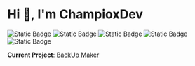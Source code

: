 # Hi 👋, I'm ChampioxDev

![Static Badge](https://img.shields.io/badge/Swift-Swift?style=for-the-badge&logo=swift&logoColor=%23FFFFFF&labelColor=%23F05138&color=%23202020) ![Static Badge](https://img.shields.io/badge/HTML-HTML?style=for-the-badge&logo=html5&logoColor=%23FFFFFF&labelColor=%23E34F26&color=%23202020) ![Static Badge](https://img.shields.io/badge/JavaScript-JavaScript?style=for-the-badge&logo=javascript&logoColor=%23FFFFFF&labelColor=%23F7DF1E&color=%23202020) ![Static Badge](https://img.shields.io/badge/Arch%20Linux-Arch%20Linux?style=for-the-badge&logo=archlinux&logoColor=%23FFFFFF&labelColor=%231793D1&color=%23202020) ![Static Badge](https://img.shields.io/badge/Java-Java?style=for-the-badge&logo=openjdk&logoColor=%23ffffff&labelColor=%23000000&color=%23202020)


**Current Project**: [BackUp Maker](https://github.com/champioxdev/backupmaker)
